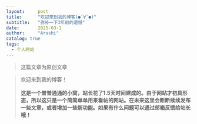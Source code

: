 ```yaml
---
layout:     post
title:      "欢迎来到我的博客(●ˇ∀ˇ●)"
subtitle:   "弥补一下3年前的遗憾"
date:       2025-03-1 
author:     "Arashi"
catalog: true
tags:
  - 个人网站
---
```


> 这篇文章为原创文章

<div>
    <blockquote>欢迎来到我的博客！
    <br>
    <br><b>这是一个普普通通的小窝，站长花了1.5天时间建成的。由于网站才初具形态，所以这只是一个简简单单用来看帖的网站。在未来这里会断断续续发布一些文章，或者增加一些新功能。如果有什么问题可以通过邮箱反馈给站长哦！
</b>





